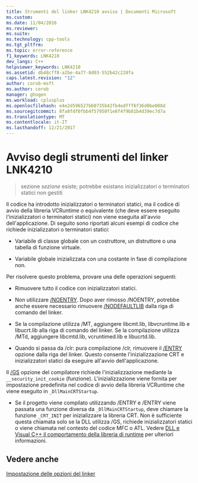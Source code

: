 ```yaml
---
title: Strumenti del linker LNK4210 avviso | Documenti Microsoft
ms.custom: 
ms.date: 11/04/2016
ms.reviewer: 
ms.suite: 
ms.technology: cpp-tools
ms.tgt_pltfrm: 
ms.topic: error-reference
f1_keywords: LNK4210
dev_langs: C++
helpviewer_keywords: LNK4210
ms.assetid: db48cff8-a2be-4a77-8d03-552b42c228fa
caps.latest.revision: "12"
author: corob-msft
ms.author: corob
manager: ghogen
ms.workload: cplusplus
ms.openlocfilehash: e4e2d596527b60735b42fb4edfff6f36d0be808d
ms.sourcegitcommit: 8fa8fdf0fbb4f57950f1e8f4f9b81b4d39ec7d7a
ms.translationtype: MT
ms.contentlocale: it-IT
ms.lasthandoff: 12/21/2017
---
```

# <a name="linker-tools-warning-lnk4210"></a>Avviso degli strumenti del linker LNK4210  
  
> sezione *sezione* esiste; potrebbe esistano inizializzatori o terminatori statici non gestiti  
  
Il codice ha introdotto inizializzatori o terminatori statici, ma il codice di avvio della libreria VCRuntime o equivalente (che deve essere eseguito l'inizializzatori o terminatori statici) non viene eseguita all'avvio dell'applicazione. Di seguito sono riportati alcuni esempi di codice che richiede inizializzatori o terminatori statici:  
  
-   Variabile di classe globale con un costruttore, un distruttore o una tabella di funzione virtuale.  
  
-   Variabile globale inizializzata con una costante in fase di compilazione non.  
  
Per risolvere questo problema, provare una delle operazioni seguenti:  
  
-   Rimuovere tutto il codice con inizializzatori statici.  
  
-   Non utilizzare [/NOENTRY](../../build/reference/noentry-no-entry-point.md). Dopo aver rimosso /NOENTRY, potrebbe anche essere necessario rimuovere [/NODEFAULTLIB](../../build/reference/nodefaultlib-ignore-libraries.md) dalla riga di comando del linker.  
  
-   Se la compilazione utilizza /MT, aggiungere libcmt.lib, libvcruntime.lib e libucrt.lib alla riga di comando del linker. Se la compilazione utilizza /MTd, aggiungere libcmtd.lib, vcruntimed.lib e libucrtd.lib.  
  
-   Quando si passa da /clr: pura compilazione /clr, rimuovere il [/ENTRY](../../build/reference/entry-entry-point-symbol.md) opzione dalla riga del linker. Questo consente l'inizializzazione CRT e inizializzatori statici da eseguire all'avvio dell'applicazione.  
  
 Il [/GS](../../build/reference/gs-buffer-security-check.md) opzione del compilatore richiede l'inizializzazione mediante la `__security_init_cookie` (funzione). L'inizializzazione viene fornita per impostazione predefinita nel codice di avvio della libreria VCRuntime che viene eseguito in `_DllMainCRTStartup`.  
  
-   Se il progetto viene compilato utilizzando /ENTRY e /ENTRY viene passata una funzione diversa da `_DllMainCRTStartup`, deve chiamare la funzione `_CRT_INIT` per inizializzare la libreria CRT. Non è sufficiente questa chiamata solo se la DLL utilizza /GS, richiede inizializzatori statici o viene chiamata nel contesto del codice MFC o ATL. Vedere [DLL e Visual C++ il comportamento della libreria di runtime](../../build/run-time-library-behavior.md) per ulteriori informazioni.  
  
## <a name="see-also"></a>Vedere anche  
 [Impostazione delle opzioni del linker](../../build/reference/setting-linker-options.md)